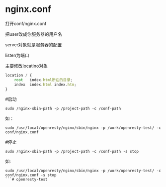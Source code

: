 # nginx.conf
打开conf/nginx.conf

把user改成你服务器的用户名

server对象就是服务器的配置

listen为端口

主要修改locatino对象

```javascript
location / {
    root   index.html所在的目录;
    index  index.html index.htm;
}
```

#启动
```shell
sudo /nginx-sbin-path -p /project-path -c /conf-path 
```
如：
```shell
sudo /usr/local/openresty/nginx/sbin/nginx -p /work/openresty-test/ -c conf/nginx.conf
```

#停止
```shell
sudo /nginx-sbin-path -p /project-path -c /conf-path -s stop
```
如:
```shell
sudo /usr/local/openresty/nginx/sbin/nginx -p /work/openresty-test/ -c conf/nginx.conf -s stop
```# openresty-test
